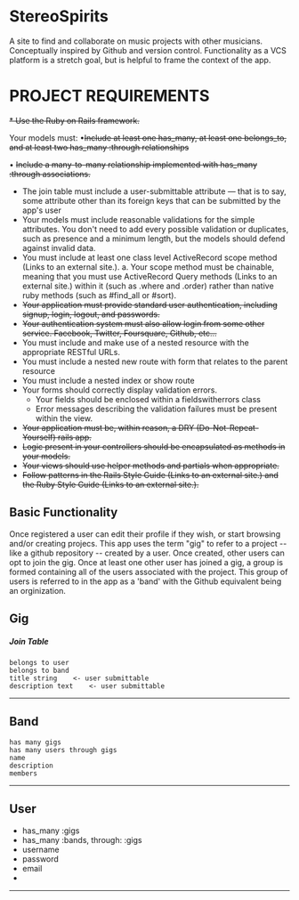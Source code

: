 # StereoSpirits

A site to find and collaborate on music projects with other musicians. Conceptually inspired by Github and version control. Functionality as a VCS platform is a stretch goal, but is helpful to frame the context of the app.

# PROJECT REQUIREMENTS

~~* Use the Ruby on Rails framework.~~

Your models must:
•~~Include at least one has_many, at least one belongs_to, and at least two has_many :through relationships~~

• ~~Include a many-to-many relationship implemented with has_many :through associations.~~
* The join table must include a user-submittable attribute — that is to say, some attribute other than its foreign keys that can be submitted by the app's user
* Your models must include reasonable validations for the simple attributes. You don't need to add every possible validation or duplicates, such as presence and a minimum length, but the models should defend against invalid data.
* You must include at least one class level ActiveRecord scope method (Links to an external site.). a. Your scope method must be chainable, meaning that you must use ActiveRecord Query methods (Links to an external site.) within it (such as .where and .order) rather than native ruby methods (such as #find_all or #sort).
* ~~Your application must provide standard user authentication, including signup, login, logout, and passwords.~~
* ~~Your authentication system must also allow login from some other service. Facebook, Twitter, Foursquare, Github, etc...~~
* You must include and make use of a nested resource with the appropriate RESTful URLs.
* You must include a nested new route with form that relates to the parent resource
* You must include a nested index or show route
* Your forms should correctly display validation errors.
	* Your fields should be enclosed within a fieldswitherrors class
	* Error messages describing the validation failures must be present within the view.
* ~~Your application must be, within reason, a DRY (Do-Not-Repeat-Yourself) rails app.~~
* ~~Logic present in your controllers should be encapsulated as methods in your models.~~
* ~~Your views should use helper methods and partials when appropriate.~~
* ~~Follow patterns in the Rails Style Guide (Links to an external site.) and the Ruby Style Guide (Links to an external site.).~~
## Basic Functionality
Once registered a user can edit their profile if they wish, or start browsing and/or creating projecs. This app uses the term "gig" to refer to a project -- like a github repository -- created by a user. Once created, other users can opt to join the gig. Once at least one other user has joined a gig, a group is formed containing all of the users associated with the project. This group of users is referred to in the app as a 'band' with the Github equivalent being an orginization. 
## Gig 
##### Join Table

	belongs to user
	belongs to band
	title string 	<- user submittable
	description text 	<- user submittable
---

## Band
	has many gigs
	has many users through gigs
	name
	description
	members
---

## User
* has_many :gigs
* has_many :bands, through: :gigs
* username
* password
* email
* 
---